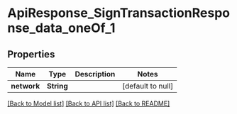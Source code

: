 # ApiResponse_SignTransactionResponse_data_oneOf_1

## Properties

| Name        | Type       | Description | Notes             |
| ----------- | ---------- | ----------- | ----------------- |
| **network** | **String** |             | [default to null] |

[[Back to Model list]](../README.md#documentation-for-models) [[Back to API list]](../README.md#documentation-for-api-endpoints) [[Back to README]](../README.md)
